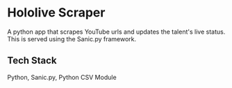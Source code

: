# Hololive Scraper

A python app that scrapes YouTube urls and updates the talent's live status. This is served using the Sanic.py framework.

## Tech Stack

Python, Sanic.py, Python CSV Module
